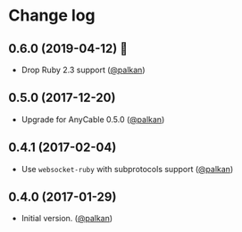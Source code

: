# Change log

## 0.6.0 (2019-04-12) 🚀

- Drop Ruby 2.3 support ([@palkan][])

## 0.5.0 (2017-12-20)

- Upgrade for AnyCable 0.5.0 ([@palkan][])

## 0.4.1 (2017-02-04)

- Use `websocket-ruby` with subprotocols support ([@palkan][])

## 0.4.0 (2017-01-29)

- Initial version. ([@palkan][])

[@palkan]: https://github.com/palkan
